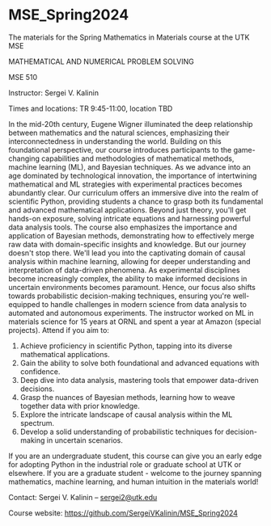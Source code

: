 # MSE_Spring2024
The materials for the Spring Mathematics in Materials course at the UTK MSE

MATHEMATICAL AND NUMERICAL PROBLEM SOLVING 

MSE 510

Instructor: Sergei V. Kalinin

Times and locations: TR 9:45-11:00, location TBD

In the mid-20th century, Eugene Wigner illuminated the deep relationship between mathematics and the natural sciences, emphasizing their interconnectedness in understanding the world. Building on this foundational perspective, our course introduces participants to the game-changing capabilities and methodologies of mathematical methods, machine learning (ML), and Bayesian techniques. As we advance into an age dominated by technological innovation, the importance of intertwining mathematical and ML strategies with experimental practices becomes abundantly clear. Our curriculum offers an immersive dive into the realm of scientific Python, providing students a chance to grasp both its fundamental and advanced mathematical applications. Beyond just theory, you'll get hands-on exposure, solving intricate equations and harnessing powerful data analysis tools. The course also emphasizes the importance and application of Bayesian methods, demonstrating how to effectively merge raw data with domain-specific insights and knowledge.
	But our journey doesn't stop there. We'll lead you into the captivating domain of causal analysis within machine learning, allowing for deeper understanding and interpretation of data-driven phenomena. As experimental disciplines become increasingly complex, the ability to make informed decisions in uncertain environments becomes paramount. Hence, our focus also shifts towards probabilistic decision-making techniques, ensuring you're well-equipped to handle challenges in modern science from data analysis to automated and autonomous experiments. The instructor worked on ML in materials science for 15 years at ORNL and spent a year at Amazon (special projects). Attend if you aim to: 
 
1.	Achieve proficiency in scientific Python, tapping into its diverse mathematical applications. 
2.	Gain the ability to solve both foundational and advanced equations with confidence.
3.	Deep dive into data analysis, mastering tools that empower data-driven decisions.
4.	Grasp the nuances of Bayesian methods, learning how to weave together data with prior knowledge.
5.	Explore the intricate landscape of causal analysis within the ML spectrum.
6.	Develop a solid understanding of probabilistic techniques for decision-making in uncertain scenarios.
	
If you are an undergraduate student, this course can give you an early edge for adopting Python in the industrial role or graduate school at UTK or elsewhere. If you are a graduate student - welcome to the journey spanning mathematics, machine learning, and human intuition in the materials world!

Contact:  Sergei V. Kalinin – sergei2@utk.edu

Course website:  https://github.com/SergeiVKalinin/MSE_Spring2024 
